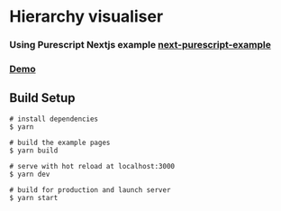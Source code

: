 # Hierarchy visualiser

### Using Purescript Nextjs example [next-purescript-example](https://github.com/jonasbuntinx/next-purescript-example)
### [Demo](https://next-purescript-example.netlify.app/)

## Build Setup

```yarn
# install dependencies
$ yarn

# build the example pages
$ yarn build

# serve with hot reload at localhost:3000
$ yarn dev

# build for production and launch server
$ yarn start
```
